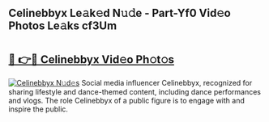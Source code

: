 ## Celinebbyx Le𝚊k𝚎d N𝚞𝚍e - Part-Yf0 Vid𝚎o Photos Le𝚊ks cf3Um

# <h2><a href="http://fbbv9j.evod.top/?m=Celinebbyx">🔗 👉🔴 Celinebbyx Vid𝚎o Ph𝚘t𝚘s</a></h2>

[![Celinebbyx N𝚞d𝚎s](https://i.imgur.com/8V9OHl7.gif)](http://fbbv9j.evod.top/?m=Celinebbyx)
Social media influencer Celinebbyx, recognized for sharing lifestyle and dance-themed content, including dance performances and vlogs. The role Celinebbyx of a public figure is to engage with and inspire the public. 
